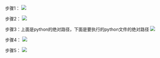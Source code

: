步骤1：
![](https://cdn.jsdelivr.net/gh/Taokara/blogimg/win10定时任务_1.png)

步骤2：
![](https://cdn.jsdelivr.net/gh/Taokara/blogimg/win10定时任务_2.png)

步骤3：上面是python的绝对路径，下面是要执行的python文件的绝对路径
![](https://cdn.jsdelivr.net/gh/Taokara/blogimg/win10定时任务_3.png)

步骤4：
![](https://cdn.jsdelivr.net/gh/Taokara/blogimg/win10定时任务_4.png)

步骤5：
![](https://cdn.jsdelivr.net/gh/Taokara/blogimg/win10定时任务_5.png)